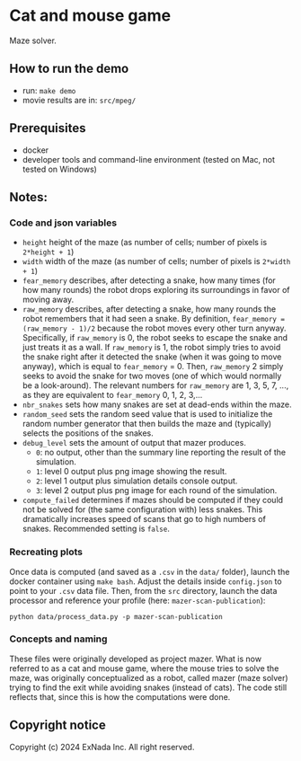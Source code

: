 # Cat and mouse game
 
Maze solver.

## How to run the demo
- run: `make demo` 
- movie results are in: `src/mpeg/`

## Prerequisites
- docker
- developer tools and command-line environment (tested on Mac, not tested on Windows)

## Notes:

### Code and json variables
- `height` height of the maze (as number of cells; number of pixels is `2*height + 1`)
- `width` width of the maze (as number of cells; number of pixels is `2*width + 1`)
- `fear_memory` describes, after detecting a snake, how many times (for how many rounds) the robot drops exploring its surroundings in favor of moving away.
- `raw_memory` describes, after detecting a snake, how many rounds the robot remembers that it had seen a snake. By definition, `fear_memory = (raw_memory - 1)/2` because the robot moves every other turn anyway. Specifically, if `raw_memory` is 0, the robot seeks to escape the snake and just treats it as a wall. If `raw_memory` is 1, the robot simply tries to avoid the snake right after it detected the snake (when it was going to move anyway), which is equal to `fear_memory` = 0. Then, `raw_memory` 2 simply seeks to avoid the snake for two moves (one of which would normally be a look-around). The relevant numbers for `raw_memory` are 1, 3, 5, 7, ..., as they are equivalent to `fear_memory` 0, 1, 2, 3,...
- `nbr_snakes` sets how many snakes are set at dead-ends within the maze.
- `random_seed` sets the random seed value that is used to initialize the random number generator that then builds the maze and (typically) selects the positions of the snakes.
- `debug_level` sets the amount of output that mazer produces.
	- `0`: no output, other than the summary line reporting the result of the simulation.
	- `1`: level 0 output plus png image showing the result.
	- `2`: level 1 output plus simulation details console output.
	- `3`: level 2 output plus png image for each round of the simulation.
- `compute_failed` determines if mazes should be computed if they could not be solved for (the same configuration with) less snakes. This dramatically increases speed of scans that go to high numbers of snakes. Recommended setting is `false`.

### Recreating plots
Once data is computed (and saved as a `.csv` in the `data/` folder), launch the docker container using `make bash`. Adjust the details inside `config.json` to point to your `.csv` data file. Then, from the `src` directory, launch the data processor and reference your profile (here: `mazer-scan-publication`):
```
python data/process_data.py -p mazer-scan-publication
```

### Concepts and naming
These files were originally developed as project mazer. What is now referred to as a cat and mouse game, where the mouse tries to solve the maze, was originally conceptualized as a robot, called mazer (maze solver) trying to find the exit while avoiding snakes (instead of cats). The code still reflects that, since this is how the computations were done.

## Copyright notice
Copyright (c) 2024 ExNada Inc. All right reserved.
